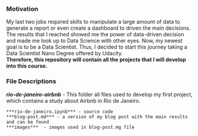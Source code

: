 ### Motivation

My last two jobs required skills to manipulate a large amount of data to generate a report or even create a dashboard to driven the main decisions. The results that I reached showed me the power of data-driven decision and made me look up to Data Science with other eyes. Now, my newest goal is to be a Data Scientist. Thus, I decided to start this journey taking a Data Scientist Nano Degree offered by Udacity.  
**Therefore, this repository will contain all the projects that I will develop into this course.**

### File Descriptions

***rio-de-janeiro-airbnb*** - This folder all files used to develop my first project, which contains a study about Airbnb in Rio de Janeiro.  
  
	***rio-de-janeiro.ipynb*** - source code  
	***blog-post.md*** - a version of my blog post with the main results and can be found  
	***images***  - images used in blog-post.mg file

  

  
	